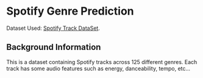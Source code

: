 # Spotify Genre Prediction

Dataset Used: [Spotify Track DataSet](https://huggingface.co/datasets/maharshipandya/spotify-tracks-dataset).

## Background Information
This is a dataset containing Spotify tracks across 125 different genres. Each track has some audio features such as energy, danceability, tempo, etc...
